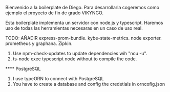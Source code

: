 Bienvenido a la boilerplate de Diego. Para desarrollarla cogeremos como ejemplo el proyecto de fin de grado VIKYNGO. 

Esta boilerplate implementa un servidor con node.js y typescript. Haremos uso de todas las herramientas necesaras en un caso de uso real.

TODO: AÑADIR express-prom-bundle. kybe-state-metrics. node exporter. prometheus y graphana. Zipkin.


1. Use npm-check-updates to update dependencies wih "ncu -u".
2. ts-node exec typescript node without to compile the code.


**** PostgreSQL
1. I use typeORN to connect with PostgreSQL
2. You have to create a database and config the credetials in orncofig.json 

